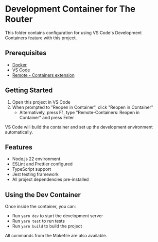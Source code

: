 # Development Container for The Router

This folder contains configuration for using VS Code's Development Containers feature with this project.

## Prerequisites

- [Docker](https://www.docker.com/products/docker-desktop)
- [VS Code](https://code.visualstudio.com/)
- [Remote - Containers extension](https://marketplace.visualstudio.com/items?itemName=ms-vscode-remote.remote-containers)

## Getting Started

1. Open this project in VS Code
2. When prompted to "Reopen in Container", click "Reopen in Container"
   - Alternatively, press F1, type "Remote-Containers: Reopen in Container" and press Enter

VS Code will build the container and set up the development environment automatically.

## Features

- Node.js 22 environment
- ESLint and Prettier configured
- TypeScript support
- Jest testing framework
- All project dependencies pre-installed

## Using the Dev Container

Once inside the container, you can:

- Run `yarn dev` to start the development server
- Run `yarn test` to run tests
- Run `yarn build` to build the project

All commands from the Makefile are also available. 